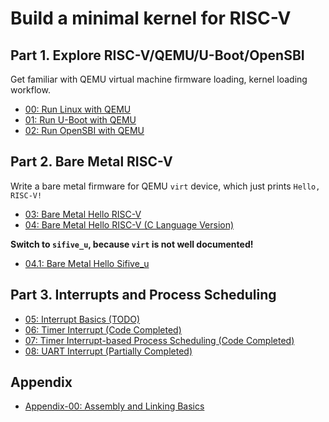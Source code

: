 # Build a minimal kernel for RISC-V

## Part 1. Explore RISC-V/QEMU/U-Boot/OpenSBI

Get familiar with QEMU virtual machine firmware loading, kernel loading workflow.

- [00: Run Linux with QEMU](/00-Run-Linux-With-QEMU)  
- [01: Run U-Boot with QEMU](/01-Run-U-Boot-With-QEMU)  
- [02: Run OpenSBI with QEMU](/02-Run-OpenSBI-With-QEMU)  

## Part 2. Bare Metal RISC-V

Write a bare metal firmware for QEMU `virt` device, which just prints `Hello, RISC-V!`  

- [03: Bare Metal Hello RISC-V](/03-Bare-Metal-Hello-RISC-V)  
- [04: Bare Metal Hello RISC-V (C Language Version)](/04-Bare-Metal-C-Language)

**Switch to `sifive_u`, because `virt` is not well documented!**  

- [04.1: Bare Metal Hello Sifive_u](/04.1-Bare-Metal-Sifive_u)

## Part 3. Interrupts and Process Scheduling

- [05: Interrupt Basics (TODO)](/05-Interrupt-Basics)  
- [06: Timer Interrupt (Code Completed)](/06-Timer-Interrupt)  
- [07: Timer Interrupt-based Process Scheduling (Code Completed)](/07-Simple-Process-Scheduling)  
- [08: UART Interrupt (Partially Completed)](/08-UART-Interrupt)  

## Appendix
- [Appendix-00: Assembly and Linking Basics](/Appendix-00-Assembly-and-Linking/README.md)
